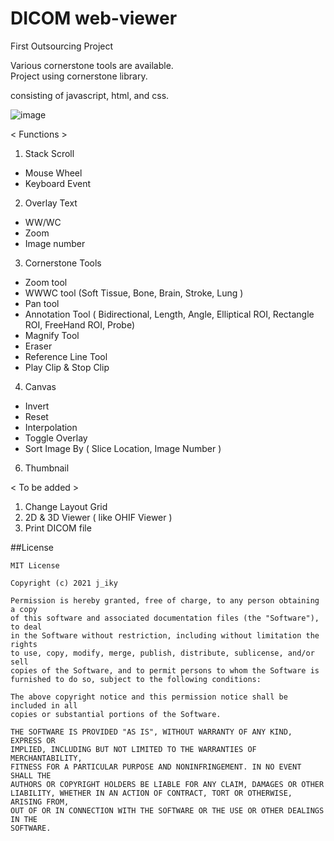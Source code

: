 # DICOM web-viewer
First Outsourcing Project

Various cornerstone tools are available.
<br />Project using cornerstone library.

consisting of javascript, html, and css.

![image](https://user-images.githubusercontent.com/44565579/109736097-3de58780-7c07-11eb-93de-1a2051b7f5b3.png)

< Functions >
1. Stack Scroll
 - Mouse Wheel
 - Keyboard Event
 
2. Overlay Text
 - WW/WC
 - Zoom
 - Image number
 
3. Cornerstone Tools
 - Zoom tool
 - WWWC tool
  (Soft Tissue, Bone, Brain, Stroke, Lung )
 - Pan tool
 - Annotation Tool 
 ( Bidirectional, Length, Angle, Elliptical ROI, Rectangle ROI, FreeHand ROI, Probe)
 - Magnify Tool
 - Eraser
 - Reference Line Tool
 - Play Clip & Stop Clip
 
4. Canvas
 - Invert
 - Reset
 - Interpolation
 - Toggle Overlay
 - Sort Image By ( Slice Location, Image Number )
 
6. Thumbnail 

< To be added >
1. Change Layout Grid
2. 2D & 3D Viewer ( like OHIF Viewer )
3. Print DICOM file


##License
```
MIT License

Copyright (c) 2021 j_iky

Permission is hereby granted, free of charge, to any person obtaining a copy
of this software and associated documentation files (the "Software"), to deal
in the Software without restriction, including without limitation the rights
to use, copy, modify, merge, publish, distribute, sublicense, and/or sell
copies of the Software, and to permit persons to whom the Software is
furnished to do so, subject to the following conditions:

The above copyright notice and this permission notice shall be included in all
copies or substantial portions of the Software.

THE SOFTWARE IS PROVIDED "AS IS", WITHOUT WARRANTY OF ANY KIND, EXPRESS OR
IMPLIED, INCLUDING BUT NOT LIMITED TO THE WARRANTIES OF MERCHANTABILITY,
FITNESS FOR A PARTICULAR PURPOSE AND NONINFRINGEMENT. IN NO EVENT SHALL THE
AUTHORS OR COPYRIGHT HOLDERS BE LIABLE FOR ANY CLAIM, DAMAGES OR OTHER
LIABILITY, WHETHER IN AN ACTION OF CONTRACT, TORT OR OTHERWISE, ARISING FROM,
OUT OF OR IN CONNECTION WITH THE SOFTWARE OR THE USE OR OTHER DEALINGS IN THE
SOFTWARE.
```
